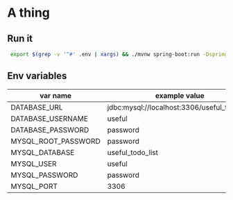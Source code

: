 
# A thing

## Run it

```bash
 export $(grep -v '^#' .env | xargs) && ./mvnw spring-boot:run -Dspring-boot.run.arguments="sample-data.json"
```

## Env variables

| var name              | example value                                 |
| ---                   | ---                                           |
| DATABASE_URL          | jdbc:mysql://localhost:3306/useful_todo_list  |
| DATABASE_USERNAME     | useful                                        |
| DATABASE_PASSWORD     | password                                      |
| MYSQL_ROOT_PASSWORD   | password                                      |
| MYSQL_DATABASE        | useful_todo_list                              |
| MYSQL_USER            | useful                                        |
| MYSQL_PASSWORD        | password                                      |
| MYSQL_PORT            | 3306                                          |
